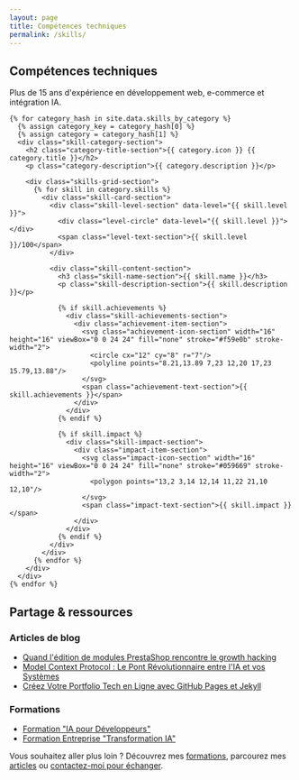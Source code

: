 ```yaml
---
layout: page
title: Compétences techniques
permalink: /skills/
---
```


<section class="skills-professional-section">
  <div class="container">
    <h1>Compétences techniques</h1>
    <p class="section-intro">Plus de 15 ans d'expérience en développement web, e-commerce et intégration IA.</p>

    {% for category_hash in site.data.skills_by_category %}
      {% assign category_key = category_hash[0] %}
      {% assign category = category_hash[1] %}
      <div class="skill-category-section">
        <h2 class="category-title-section">{{ category.icon }} {{ category.title }}</h2>
        <p class="category-description">{{ category.description }}</p>
        
        <div class="skills-grid-section">
          {% for skill in category.skills %}
            <div class="skill-card-section">
              <div class="skill-level-section" data-level="{{ skill.level }}">
                <div class="level-circle" data-level="{{ skill.level }}"></div>
                <span class="level-text-section">{{ skill.level }}/100</span>
              </div>
              
              <div class="skill-content-section">
                <h3 class="skill-name-section">{{ skill.name }}</h3>
                <p class="skill-description-section">{{ skill.description }}</p>
                
                {% if skill.achievements %}
                  <div class="skill-achievements-section">
                    <div class="achievement-item-section">
                      <svg class="achievement-icon-section" width="16" height="16" viewBox="0 0 24 24" fill="none" stroke="#f59e0b" stroke-width="2">
                        <circle cx="12" cy="8" r="7"/>
                        <polyline points="8.21,13.89 7,23 12,20 17,23 15.79,13.88"/>
                      </svg>
                      <span class="achievement-text-section">{{ skill.achievements }}</span>
                    </div>
                  </div>
                {% endif %}
                
                {% if skill.impact %}
                  <div class="skill-impact-section">
                    <div class="impact-item-section">
                      <svg class="impact-icon-section" width="16" height="16" viewBox="0 0 24 24" fill="none" stroke="#059669" stroke-width="2">
                        <polygon points="13,2 3,14 12,14 11,22 21,10 12,10"/>
                      </svg>
                      <span class="impact-text-section">{{ skill.impact }}</span>
                    </div>
                  </div>
                {% endif %}
              </div>
            </div>
          {% endfor %}
        </div>
      </div>
    {% endfor %}
  </div>
</section>

<section class="share-resources-section">
  <div class="container">
    <h2>Partage &amp; ressources</h2>
    <div class="resources-columns">
      <div class="resources-column">
        <h3>Articles de blog</h3>
        <ul>
          <li><a href="{{ '/articles/2025/08/06/prestashop-growth-hacking-mindset/' | relative_url }}">Quand l'édition de modules PrestaShop rencontre le growth hacking</a></li>
          <li><a href="{{ '/articles/2025/08/03/mcp-protocol-guide/' | relative_url }}">Model Context Protocol : Le Pont Révolutionnaire entre l'IA et vos Systèmes</a></li>
          <li><a href="{{ '/articles/2025/07/28/github-pages-jekyll-portfolio/' | relative_url }}">Créez Votre Portfolio Tech en Ligne avec GitHub Pages et Jekyll</a></li>
        </ul>
      </div>
      <div class="resources-column">
        <h3>Formations</h3>
        <ul>
          <li><a href="{{ '/formations/#formation-ia-pour-developpeurs-programme-phare' | relative_url }}">Formation "IA pour Développeurs"</a></li>
          <li><a href="{{ '/formations/#formation-entreprise-transformation-ia' | relative_url }}">Formation Entreprise "Transformation IA"</a></li>
        </ul>
      </div>
    </div>
  </div>
</section>

<p>Vous souhaitez aller plus loin ? Découvrez mes <a href="{{ '/formations/' | relative_url }}">formations</a>, parcourez mes <a href="{{ '/blog/' | relative_url }}">articles</a> ou <a href="{{ '/contact/' | relative_url }}">contactez-moi pour échanger</a>.</p>

<script>
document.addEventListener('DOMContentLoaded', function() {
    // Animation des niveaux de compétences
    function animateSkillLevels() {
        const levelCircles = document.querySelectorAll('.level-circle[data-level]');
        
        levelCircles.forEach((circle, index) => {
            const level = parseInt(circle.dataset.level, 10);
            
            // Retarder légèrement chaque animation
            setTimeout(() => {
                // Appliquer une classe pour l'animation
                circle.style.background = `conic-gradient(
                    var(--skill-fill-color) ${level * 10}%, 
                    var(--skill-bg-color) 0
                )`;
                
                // Ajouter la classe animée
                circle.classList.add('animated');
            }, index * 120);
        });
    }
    
    // Observer l'intersection pour déclencher l'animation
    const observer = new IntersectionObserver((entries) => {
        entries.forEach(entry => {
            if (entry.isIntersecting) {
                animateSkillLevels();
                observer.disconnect(); // Ne déclencher qu'une fois
            }
        });
    }, { threshold: 0.1 });
    
    // Observer la section des compétences
    const skillsSection = document.querySelector('.skills-professional-section');
    if (skillsSection) {
        observer.observe(skillsSection);
    }
});
</script>